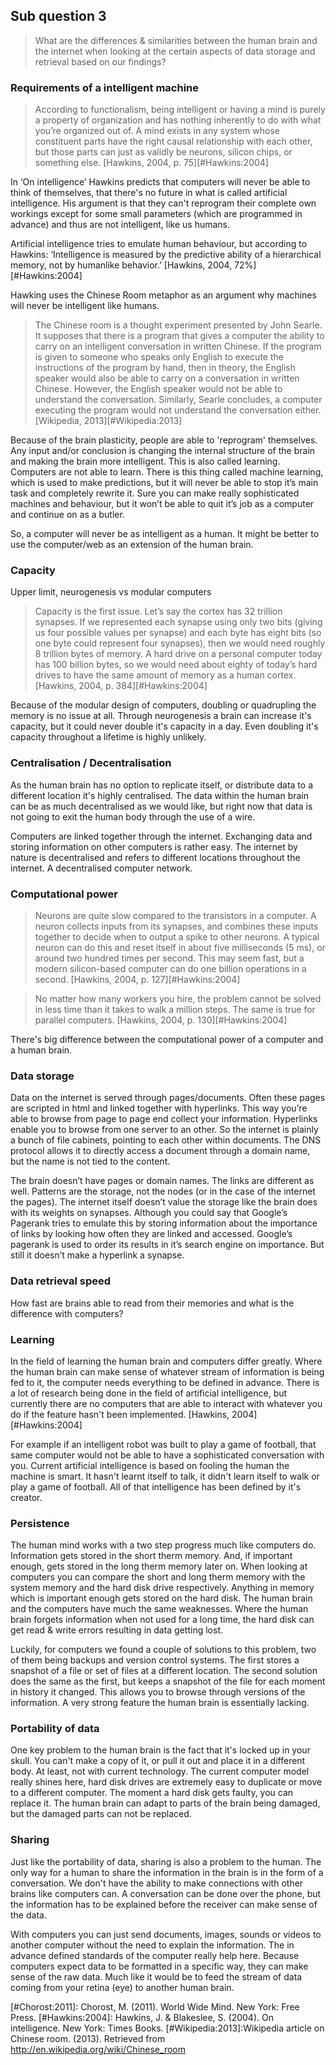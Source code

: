 ## Sub question 3
> What are the differences & similarities between the human brain and the internet when looking at the certain aspects of data storage and retrieval based on our findings?

### Requirements of a intelligent machine
> According to functionalism, being intelligent or having a mind is purely a property of organization and has nothing inherently to do with what you’re organized out of. A mind exists in any system whose constituent parts have the right causal relationship with each other, but those parts can just as validly be neurons, silicon chips, or something else. [Hawkins, 2004, p. 75][#Hawkins:2004]

In ‘On intelligence’ Hawkins predicts that computers will never be able to think of themselves, that there's no future in what is called artificial intelligence. His argument is that they can't reprogram their complete own workings except for some small parameters (which are programmed in advance) and thus are not intelligent, like us humans.

Artificial intelligence tries to emulate human behaviour, but according to Hawkins: ‘Intelligence is measured by the predictive ability of a hierarchical memory, not by humanlike behavior.’ [Hawkins, 2004, 72%][#Hawkins:2004]

Hawking uses the Chinese Room metaphor as an argument why machines will never be intelligent like humans. 

> The Chinese room is a thought experiment presented by John Searle. It supposes that there is a program that gives a computer the ability to carry on an intelligent conversation in written Chinese. If the program is given to someone who speaks only English to execute the instructions of the program by hand, then in theory, the English speaker would also be able to carry on a conversation in written Chinese. However, the English speaker would not be able to understand the conversation. Similarly, Searle concludes, a computer executing the program would not understand the conversation either. [Wikipedia, 2013][#Wikipedia:2013]

Because of the brain plasticity, people are able to 'reprogram' themselves. Any input and/or conclusion is changing the internal structure of the brain and making the brain more intelligent. This is also called learning. Computers are not able to learn. There is this thing called machine learning, which is used to make predictions, but it will never be able to stop it’s main task and completely rewrite it. Sure you can make really sophisticated machines and behaviour, but it won’t be able to quit it’s job as a computer and continue on as a butler.

So, a computer will never be as intelligent as a human. It might be better to use the computer/web as an extension of the human brain.

### Capacity
Upper limit, neurogenesis vs modular computers

> Capacity is the first issue. Let’s say the cortex has 32 trillion synapses. If we represented each synapse using only two bits (giving us four possible values per synapse) and each byte has eight bits (so one byte could represent four synapses), then we would need roughly 8 trillion bytes of memory. A hard drive on a personal computer today has 100 billion bytes, so we would need about eighty of today’s hard drives to have the same amount of memory as a human cortex.[Hawkins, 2004, p. 384][#Hawkins:2004]

Because of the modular design of computers, doubling or quadrupling the memory is no issue at all. Through neurogenesis a brain can increase it's capacity, but it could never double it's capacity in a day. Even doubling it's capacity throughout a lifetime is highly unlikely.

### Centralisation / Decentralisation
As the human brain has no option to replicate itself, or distribute data to a different location it's highly centralised. The data within the human brain can be as much decentralised as we would like, but right now that data is not going to exit the human body through the use of a wire.

Computers are linked together through the internet. Exchanging data and storing information on other computers is rather easy.  The internet by nature is decentralised and refers to different locations throughout the internet. A decentralised computer network.

### Computational power
> Neurons are quite slow compared to the transistors in a computer. A neuron collects inputs from its synapses, and combines these inputs together to decide when to output a spike to other neurons. A typical neuron can do this and reset itself in about five milliseconds (5 ms), or around two hundred times per second. This may seem fast, but a modern silicon-based computer can do one billion operations in a second. [Hawkins, 2004, p. 127][#Hawkins:2004]

> No matter how many workers you hire, the problem cannot be solved in less time than it takes to walk a million steps. The same is true for parallel computers. [Hawkins, 2004, p. 130][#Hawkins:2004]

There's big difference between the computational power of a computer and a human brain.

### Data storage
Data on the internet is served through pages/documents. Often these pages are scripted in html and linked together with hyperlinks. This way you’re able to browse from page to page end collect your information. Hyperlinks enable you to browse from one server to an other. So the internet is plainly a bunch of file cabinets, pointing to each other within documents. The DNS protocol allows it to directly access a document through a domain name, but the name is not tied to the content. 

The brain doesn’t have pages or domain names. The links are different as well. Patterns are the storage, not the nodes (or in the case of the internet the pages). The internet itself doesn’t value the storage like the brain does with its weights on synapses. Although you could say that Google’s Pagerank tries to emulate this by storing information about the importance of links by looking how often they are linked and accessed. Google’s pagerank is used to order its results in it’s search engine on importance. But still it doesn’t make a hyperlink a synapse.

### Data retrieval speed
How fast are brains able to read from their memories and what is the difference with computers?

### Learning
In the field of learning the human brain and computers differ greatly. Where the human brain can make sense of whatever stream of information is being fed to it, the computer needs everything to be defined in advance. There is a lot of research being done in the field of artificial intelligence, but currently there are no computers that are able to interact with whatever you do if the feature hasn't been implemented. [Hawkins, 2004][#Hawkins:2004]

For example if an intelligent robot was built to play a game of football, that same computer would not be able to have a sophisticated conversation with you. Current artificial intelligence is based on fooling the human the machine is smart. It hasn't learnt itself to talk, it didn't learn itself to walk or play a game of football. All of that intelligence has been defined by it's creator. 

### Persistence
The human mind works with a two step progress much like computers do. Information gets stored in the short therm memory. And, if important enough, gets stored in the long therm memory later on. When looking at computers you can compare the short and long therm memory with the system memory and the hard disk drive respectively. Anything in memory which is important enough gets stored on the hard disk. The human brain and the computers have much the same weaknesses. Where the human brain forgets information when not used for a long time, the hard disk can get read & write errors resulting in data getting lost.

Luckily, for computers we found a couple of solutions to this problem, two of them being backups and version control systems. The first stores a snapshot of a file or set of files at a different location. The second solution does the same as the first, but keeps a snapshot of the file for each moment in history it changed. This allows you to browse through versions of the information. A very strong feature the human brain is essentially lacking.

### Portability of data
One key problem to the human brain is the fact that it's locked up in your skull. You can't make a copy of it, or pull it out and place it in a different body. At least, not with current technology. The current computer model really shines here, hard disk drives are extremely easy to duplicate or move to a different computer. The moment a hard disk gets faulty, you can replace it. The human brain can adapt to parts of the brain being damaged, but the damaged parts can not be replaced.

### Sharing
Just like the portability of data, sharing is also a problem to the human. The only way for a human to share the information in the brain is in the form of a conversation. We don't have the ability to make connections with other brains like computers can. A conversation can be done over the phone, but the information has to be explained before the receiver can make sense of the data.

With computers you can just send documents, images, sounds or videos to another computer without the need to explain the information. The in advance defined standards of the computer really help here. Because computers expect data to be formatted in a specific way, they can make sense of the raw data. Much like it would be to feed the stream of data coming from your retina (eye) to another human brain.

[#Chorost:2011]: Chorost, M. (2011). World Wide Mind. New York: Free Press.
[#Hawkins:2004]: Hawkins, J. & Blakeslee, S. (2004). On intelligence. New York: Times Books.
[#Wikipedia:2013]:Wikipedia article on Chinese room. (2013). Retrieved from http://en.wikipedia.org/wiki/Chinese_room

